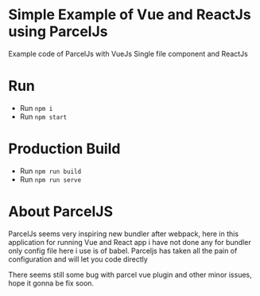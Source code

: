 # Simple Example of Vue and ReactJs using ParcelJs

Example code of ParcelJs with VueJs Single file component and ReactJs

# Run

* Run `npm i`
* Run `npm start`

# Production Build

* Run `npm run build`
* Run `npm run serve`

# About ParcelJS

ParcelJs seems very inspiring new bundler after webpack, here in this application
for running Vue and React app i have not done any for bundler only config file here i use
is of babel.
Parceljs has taken all the pain of configuration and will let you code directly

There seems still some bug with parcel vue plugin and other minor issues, hope it gonna be fix soon.
